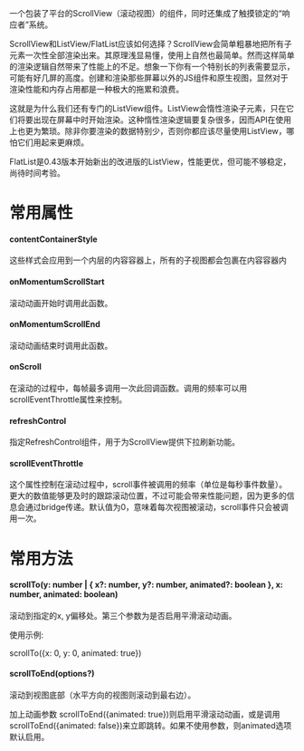 
一个包装了平台的ScrollView（滚动视图）的组件，同时还集成了触摸锁定的“响应者”系统。

ScrollView和ListView/FlatList应该如何选择？ScrollView会简单粗暴地把所有子元素一次性全部渲染出来。其原理浅显易懂，使用上自然也最简单。然而这样简单的渲染逻辑自然带来了性能上的不足。想象一下你有一个特别长的列表需要显示，可能有好几屏的高度。创建和渲染那些屏幕以外的JS组件和原生视图，显然对于渲染性能和内存占用都是一种极大的拖累和浪费。

这就是为什么我们还有专门的ListView组件。ListView会惰性渲染子元素，只在它们将要出现在屏幕中时开始渲染。这种惰性渲染逻辑要复杂很多，因而API在使用上也更为繁琐。除非你要渲染的数据特别少，否则你都应该尽量使用ListView，哪怕它们用起来更麻烦。

FlatList是0.43版本开始新出的改进版的ListView，性能更优，但可能不够稳定，尚待时间考验。


# 常用属性

#### contentContainerStyle

这些样式会应用到一个内层的内容容器上，所有的子视图都会包裹在内容容器内

#### onMomentumScrollStart 

滚动动画开始时调用此函数。

#### onMomentumScrollEnd 

滚动动画结束时调用此函数。

#### onScroll

在滚动的过程中，每帧最多调用一次此回调函数。调用的频率可以用scrollEventThrottle属性来控制。

#### refreshControl 

指定RefreshControl组件，用于为ScrollView提供下拉刷新功能。

#### scrollEventThrottle

这个属性控制在滚动过程中，scroll事件被调用的频率（单位是每秒事件数量）。更大的数值能够更及时的跟踪滚动位置，不过可能会带来性能问题，因为更多的信息会通过bridge传递。默认值为0，意味着每次视图被滚动，scroll事件只会被调用一次。


# 常用方法

#### scrollTo(y: number | { x?: number, y?: number, animated?: boolean }, x: number, animated: boolean) 

滚动到指定的x, y偏移处。第三个参数为是否启用平滑滚动动画。

使用示例:

scrollTo({x: 0, y: 0, animated: true})

#### scrollToEnd(options?) 

滚动到视图底部（水平方向的视图则滚动到最右边）。

加上动画参数 scrollToEnd({animated: true})则启用平滑滚动动画，或是调用 scrollToEnd({animated: false})来立即跳转。如果不使用参数，则animated选项默认启用。
